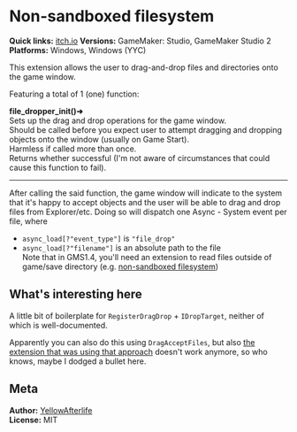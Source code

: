 # Non-sandboxed filesystem

**Quick links:** [itch.io](https://yellowafterlife.itch.io/gamemaker-file-dropper)
**Versions:** GameMaker: Studio, GameMaker Studio 2  
**Platforms:** Windows, Windows (YYC)

This extension allows the user to drag-and-drop files and directories onto the game window.

Featuring a total of 1 (one) function:

**file_dropper_init()➜**  
Sets up the drag and drop operations for the game window.  
Should be called before you expect user to attempt dragging and dropping objects onto the window (usually on Game Start).  
Harmless if called more than once.  
Returns whether successful (I'm not aware of circumstances that could cause this function to fail).

---

After calling the said function, the game window will indicate to the system that it's happy to accept objects and the user will be able to drag and drop files from Explorer/etc. Doing so will dispatch one Async - System event per file, where

- `async_load[?"event_type"]` is `"file_drop"`
- `async_load[?"filename"]` is an absolute path to the file  
  Note that in GMS1.4, you'll need an extension to read files outside of game/save directory
  (e.g. [non-sandboxed filesystem](https://yellowafterlife.itch.io/gamemaker-nsfs))

## What's interesting here

A little bit of boilerplate for `RegisterDragDrop` + `IDropTarget`, neither of which is well-documented.

Apparently you can also do this using `DragAcceptFiles`,
but also [the extension that was using that approach](https://marketplace.yoyogames.com/assets/5265/windows-filedropper)
doesn't work anymore, so who knows, maybe I dodged a bullet here.

## Meta

**Author:** [YellowAfterlife](https://github.com/YellowAfterlife)  
**License:** MIT